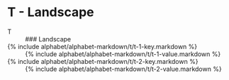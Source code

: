 <div data-role="collapsible" data-inset="false">
	<h1 class="cart-collapsible-div">T - Landscape</h1>

<dl>

<dt class="alphabet-table-key-letter">
<div markdown="1">
T
</div>
</dt>
<dd class="alphabet-table-value">
<div markdown="1">
### Landscape
</div>
</dd>

<dt>	
<div markdown="1">
{% include alphabet/alphabet-markdown/t/t-1-key.markdown %}
</div>
</dt>
<dd>
<div markdown="1">
{% include alphabet/alphabet-markdown/t/t-1-value.markdown %}
</div>
</dd>

<dt>	
<div markdown="1">
{% include alphabet/alphabet-markdown/t/t-2-key.markdown %}
</div>
</dt>
<dd>
<div markdown="1">
{% include alphabet/alphabet-markdown/t/t-2-value.markdown %}
</div>
</dd>


</dl>

</div>